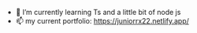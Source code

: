 - 🌱 I’m currently learning Ts and a little bit of node js 
- 📫 my current portfolio: https://juniorrx22.netlify.app/
